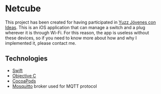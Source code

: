 # Netcube

This project has been created for having participated in [Yuzz Jóvenes con Ideas](http://yuzz.org.es/). This is an iOS application that can manage a switch and a plug wherever it is through Wi-Fi. For this reason, the app is useless without these devices, so if you need to know more about how and why I implemented it, please contact me.

## Technologies


* [Swift](https://developer.apple.com/swift/)
* [Objective C](https://developer.apple.com/documentation/objectivec)
* [CocoaPods](https://cocoapods.org/)
* [Mosquitto](https://mosquitto.org/) broker used for MQTT protocol
